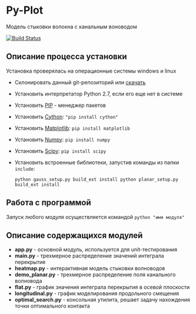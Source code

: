 # Py-Plot
Модель стыковки волокна с канальным воноводом

[![Build Status](https://api.travis-ci.org/just-boris/Py-plot.png)](https://travis-ci.org/just-boris/Py-plot)

## Описание процесса установки

Установка проверялась на операционные системы windows и linux

* Склонировать данный git-репозиторий или [скачать](https://github.com/just-boris/Py-plot/archive/master.zip)
* Установить интерпретатор Python 2.7, если его еще нет в системе
* Установить [PIP](http://www.pip-installer.org/ru/latest/installing.html) - менеджер пакетов
* Установить [Cython](http://cython.org):  `"pip install cython"`
* Установить [Matplotlib](http://matplotlib.org/): `pip install matplotlib`
* Установить [Numpy](http://www.numpy.org/): `pip install numpy`
* Установить [Scipy](http://www.scipy.org/): `pip install scipy`
*   Установить встроенные библиотеки, запустив команды из папки `include`:

    `python gauss_setup.py build_ext install
    python planar_setup.py build_ext install`

## Работа с программой

Запуск любого модуля осуществляется командой `python "имя модуля"`

## Описание содержащихся модулей
* **app.py** - основной модуль, используется для unit-тестирования
* **main.py** - трехмерное распределение значений интеграла перекрытия
* **heatmap.py** - интерактивная модель стыковки волноводов
* **demo_planar.py** - трехмерное распределение поля канального волновода
* **flat.py** - график значения интеграла перекрытия в осевой плоскости
* **longitudinal.py** - график моделирования продольного смещения
* **optimal_search.py** - консольная утилита, решает задачу нахождения точки оптимального контакта

